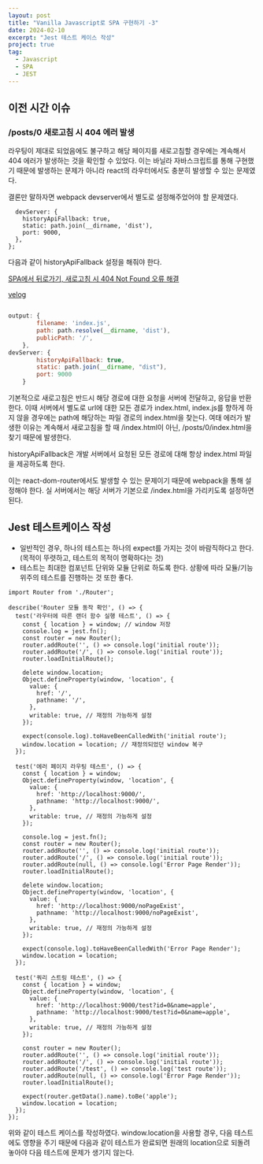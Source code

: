 ```yaml
---
layout: post
title: "Vanilla Javascript로 SPA 구현하기 -3"
date: 2024-02-10
excerpt: "Jest 테스트 케이스 작성"
project: true
tag:
  - Javascript
  - SPA
  - JEST
---
```



## 이전 시간 이슈

### /posts/0 새로고침 시 404 에러 발생

라우팅이 제대로 되었음에도 불구하고 해당 페이지를 새로고침할 경우에는 계속해서 404 에러가 발생하는 것을 확인할 수 있었다. 이는 바닐라 자바스크립트를 통해 구현했기 때문에 발생하는 문제가 아니라 react의 라우터에서도 충분히 발생할 수 있는 문제였다.

결론만 말하자면 webpack devserver에서 별도로 설정해주었어야 할 문제였다.
```
  devServer: {
    historyApiFallback: true,
    static: path.join(__dirname, 'dist'),
    port: 9000,
  },
};
```
다음과 같이 historyApiFallback 설정을 해줘야 한다.

[SPA에서 뒤로가기, 새로고침 시 404 Not Found 오류 해결](https://darrengwon.tistory.com/245)

[velog](https://velog.io/@wjdska245/react-router-dom-정상경로-404에러-발생-해결)

```jsx

output: {
        filename: 'index.js',
        path: path.resolve(__dirname, 'dist'),
        publicPath: '/',
    },
devServer: {
        historyApiFallback: true,
        static: path.join(__dirname, "dist"),
        port: 9000
	}
```

기본적으로 새로고침은 반드시 해당 경로에 대한 요청을 서버에 전달하고, 응답을 반환한다. 이때 서버에서 별도로 url에 대한 모든 경로가 index.html, index.js를 향하게 하지 않을 경우에는 path에 해당하는 파일 경로의 index.html을 찾는다. 여태 에러가 발생한 이유는 계속해서 새로고침을 할 때 /index.html이 아닌, /posts/0/index.html을 찾기 때문에 발생한다.

historyApiFallback은 개발 서버에서 요청된 모든 경로에 대해 항상 index.html 파일을 제공하도록 한다.

이는 react-dom-router에서도 발생할 수 있는 문제이기 때문에 webpack을 통해 설정해야 한다. 실 서버에서는 해당 서버가 기본으로 /index.html을 가리키도록 설정하면 된다.

## Jest 테스트케이스 작성

- 일반적인 경우, 하나의 테스트는 하나의 expect를 가지는 것이 바람직하다고 한다. (목적이 뚜렷하고, 테스트의 목적이 명확하다는 것)
- 테스트는 최대한 컴포넌트 단위와 모듈 단위로 하도록 한다. 상황에 따라 모듈/기능 위주의 테스트를 진행하는 것 또한 좋다.

```tsx
import Router from './Router';

describe('Router 모듈 동작 확인', () => {
  test('라우터에 따른 랜더 함수 실행 테스트', () => {
    const { location } = window; // window 저장
    console.log = jest.fn();
    const router = new Router();
    router.addRoute('', () => console.log('initial route'));
    router.addRoute('/', () => console.log('initial route'));
    router.loadInitialRoute();

    delete window.location;
    Object.defineProperty(window, 'location', {
      value: {
        href: '/',
        pathname: '/',
      },
      writable: true, // 재정의 가능하게 설정
    });

    expect(console.log).toHaveBeenCalledWith('initial route');
    window.location = location; // 재정의되었던 window 복구
  });

  test('에러 페이지 라우팅 테스트', () => {
    const { location } = window;
    Object.defineProperty(window, 'location', {
      value: {
        href: 'http://localhost:9000/',
        pathname: 'http://localhost:9000/',
      },
      writable: true, // 재정의 가능하게 설정
    });

    console.log = jest.fn();
    const router = new Router();
    router.addRoute('', () => console.log('initial route'));
    router.addRoute('/', () => console.log('initial route'));
    router.addRoute(null, () => console.log('Error Page Render'));
    router.loadInitialRoute();

    delete window.location;
    Object.defineProperty(window, 'location', {
      value: {
        href: 'http://localhost:9000/noPageExist',
        pathname: 'http://localhost:9000/noPageExist',
      },
      writable: true, // 재정의 가능하게 설정
    });

    expect(console.log).toHaveBeenCalledWith('Error Page Render');
    window.location = location;
  });

  test('쿼리 스트링 테스트', () => {
    const { location } = window;
    Object.defineProperty(window, 'location', {
      value: {
        href: 'http://localhost:9000/test?id=0&name=apple',
        pathname: 'http://localhost:9000/test?id=0&name=apple',
      },
      writable: true, // 재정의 가능하게 설정
    });

    const router = new Router();
    router.addRoute('', () => console.log('initial route'));
    router.addRoute('/', () => console.log('initial route'));
    router.addRoute('/test', () => console.log('test route'));
    router.addRoute(null, () => console.log('Error Page Render'));
    router.loadInitialRoute();

    expect(router.getData().name).toBe('apple');
    window.location = location;
  });
});
```

위와 같이 테스트 케이스를 작성하였다. window.location을 사용할 경우, 다음 테스트에도 영향을 주기 때문에 다음과 같이 테스트가 완료되면 원래의 location으로 되돌려 놓아야 다음 테스트에 문제가 생기지 않는다.